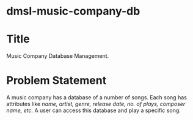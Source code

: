 # dmsl-music-company-db

# Title 
Music Company Database Management.

# Problem Statement 
A music company has a database of a number of songs. Each song has attributes like _name, artist, genre, release date, no. of plays, composer name, etc._ A user can access this database and play a specific song.
